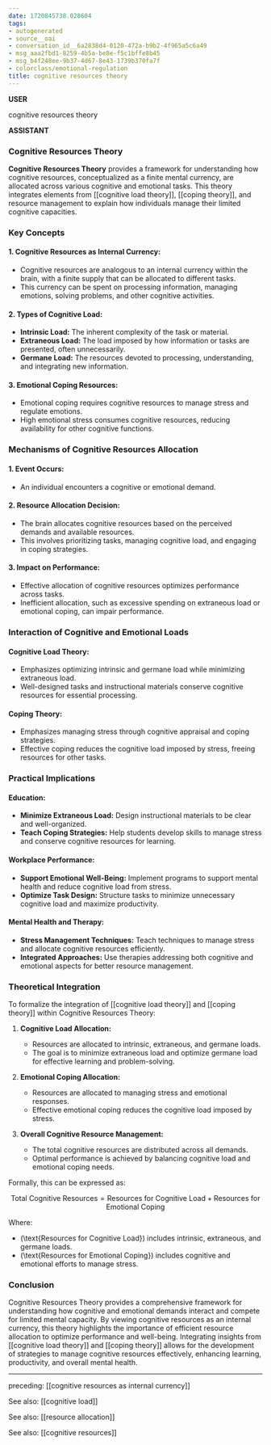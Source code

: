 ```yaml
---
date: 1720845738.028604
tags:
- autogenerated
- source__oai
- conversation_id__6a2838d4-0120-472a-b9b2-4f965a5c6a49
- msg_aaa2fbd1-8259-4b5a-be8e-f5c1bffe8b45
- msg_b4f248ee-9b37-4d67-8e43-1739b370fa7f
- colorclass/emotional-regulation
title: cognitive resources theory
---
```


**USER**

cognitive resources theory


**ASSISTANT**

### Cognitive Resources Theory

**Cognitive Resources Theory** provides a framework for understanding how cognitive resources, conceptualized as a finite mental currency, are allocated across various cognitive and emotional tasks. This theory integrates elements from [[cognitive load theory]], [[coping theory]], and resource management to explain how individuals manage their limited cognitive capacities.

### Key Concepts

#### 1. **Cognitive Resources as Internal Currency:**
   - Cognitive resources are analogous to an internal currency within the brain, with a finite supply that can be allocated to different tasks.
   - This currency can be spent on processing information, managing emotions, solving problems, and other cognitive activities.

#### 2. **Types of Cognitive Load:**
   - **Intrinsic Load:** The inherent complexity of the task or material.
   - **Extraneous Load:** The load imposed by how information or tasks are presented, often unnecessarily.
   - **Germane Load:** The resources devoted to processing, understanding, and integrating new information.

#### 3. **Emotional Coping Resources:**
   - Emotional coping requires cognitive resources to manage stress and regulate emotions.
   - High emotional stress consumes cognitive resources, reducing availability for other cognitive functions.

### Mechanisms of Cognitive Resources Allocation

#### 1. **Event Occurs:**
   - An individual encounters a cognitive or emotional demand.

#### 2. **Resource Allocation Decision:**
   - The brain allocates cognitive resources based on the perceived demands and available resources.
   - This involves prioritizing tasks, managing cognitive load, and engaging in coping strategies.

#### 3. **Impact on Performance:**
   - Effective allocation of cognitive resources optimizes performance across tasks.
   - Inefficient allocation, such as excessive spending on extraneous load or emotional coping, can impair performance.

### Interaction of Cognitive and Emotional Loads

#### Cognitive Load Theory:
   - Emphasizes optimizing intrinsic and germane load while minimizing extraneous load.
   - Well-designed tasks and instructional materials conserve cognitive resources for essential processing.

#### Coping Theory:
   - Emphasizes managing stress through cognitive appraisal and coping strategies.
   - Effective coping reduces the cognitive load imposed by stress, freeing resources for other tasks.

### Practical Implications

#### **Education:**
- **Minimize Extraneous Load:** Design instructional materials to be clear and well-organized.
- **Teach Coping Strategies:** Help students develop skills to manage stress and conserve cognitive resources for learning.

#### **Workplace Performance:**
- **Support Emotional Well-Being:** Implement programs to support mental health and reduce cognitive load from stress.
- **Optimize Task Design:** Structure tasks to minimize unnecessary cognitive load and maximize productivity.

#### **Mental Health and Therapy:**
- **Stress Management Techniques:** Teach techniques to manage stress and allocate cognitive resources efficiently.
- **Integrated Approaches:** Use therapies addressing both cognitive and emotional aspects for better resource management.

### Theoretical Integration

To formalize the integration of [[cognitive load theory]] and [[coping theory]] within Cognitive Resources Theory:

1. **Cognitive Load Allocation:**
   - Resources are allocated to intrinsic, extraneous, and germane loads.
   - The goal is to minimize extraneous load and optimize germane load for effective learning and problem-solving.

2. **Emotional Coping Allocation:**
   - Resources are allocated to managing stress and emotional responses.
   - Effective emotional coping reduces the cognitive load imposed by stress.

3. **Overall Cognitive Resource Management:**
   - The total cognitive resources are distributed across all demands.
   - Optimal performance is achieved by balancing cognitive load and emotional coping needs.

Formally, this can be expressed as:

$$
\text{Total Cognitive Resources} = \text{Resources for Cognitive Load} + \text{Resources for Emotional Coping}
$$

Where:
- \(\text{Resources for Cognitive Load}\) includes intrinsic, extraneous, and germane loads.
- \(\text{Resources for Emotional Coping}\) includes cognitive and emotional efforts to manage stress.

### Conclusion

Cognitive Resources Theory provides a comprehensive framework for understanding how cognitive and emotional demands interact and compete for limited mental capacity. By viewing cognitive resources as an internal currency, this theory highlights the importance of efficient resource allocation to optimize performance and well-being. Integrating insights from [[cognitive load theory]] and [[coping theory]] allows for the development of strategies to manage cognitive resources effectively, enhancing learning, productivity, and overall mental health.


---

preceding: [[cognitive resources as internal currency]]

See also: [[cognitive load]]


See also: [[resource allocation]]


See also: [[cognitive resources]]